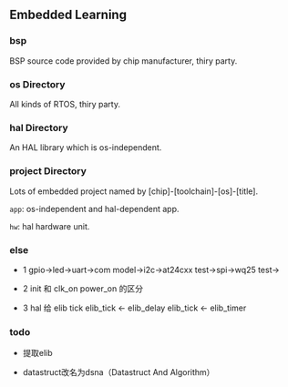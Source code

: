 ## Embedded Learning

### bsp

BSP source code provided by chip manufacturer, thiry party.

### os Directory

All kinds of RTOS, thiry party.

### hal Directory

An HAL library which is os-independent.

### project Directory

Lots of embedded project named by [chip]-[toolchain]-[os]-[title].

`app`: os-independent and hal-dependent app.

`hw`: hal hardware unit.

### else

- 1
gpio->led->uart->com model->i2c->at24cxx test->spi->wq25 test->

- 2
init 和 clk_on power_on 的区分

- 3
hal 给 elib tick
elib_tick <- elib_delay
elib_tick <- elib_timer

### todo

- 提取elib

- datastruct改名为dsna（Datastruct And Algorithm）